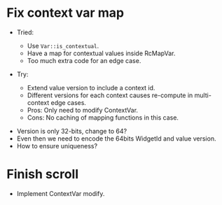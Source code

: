 # Fix context var map

* Tried:
    - Use `Var::is_contextual`.
    - Have a map for contextual values inside RcMapVar.
    - Too much extra code for an edge case.

* Try:
    - Extend value version to include a context id.
    - Different versions for each context causes re-compute in multi-context edge cases.
    - Pros: Only need to modify ContextVar.
    - Cons: No caching of mapping functions in this case.

- Version is only 32-bits, change to 64?
- Even then we need to encode the 64bits WidgetId and value version.
- How to ensure uniqueness?

# Finish scroll

* Implement ContextVar modify.